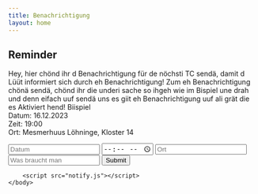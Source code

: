 ```yaml
---
title: Benachrichtigung
layout: home
---
```


## Reminder
Hey, hier chönd ihr d Benachrichtigung für de nöchsti TC sendä, damit d Lüüt informiert sich durch eh Benachrichtigung!
Zum eh Benachrichtigung chönä sendä, chönd ihr die underi sache so ihgeh wie im Bispiel une drah und denn eifach uuf sendä uns es giit eh Benachrichtigung uuf ali grät die es Aktiviert hend!
Biispiel
<br>Datum: 16.12.2023
<br>Zeit: 19:00
<br>Ort: Mesmerhuus Löhninge, Kloster 14
<html>
    <body>
        <input type="text" placeholder="Datum" id="datumhtml">
        <input type="time" placeholder="Uhrzeit" id="zeithtml">
        <input type="text" placeholder="Ort" id="orthtml">
        <input type="text" placeholder="Was braucht man" id="sachenhtml">
        <input type="submit" onclick="notificationout()">

        <script src="notify.js"></script>
    </body>
</html>
